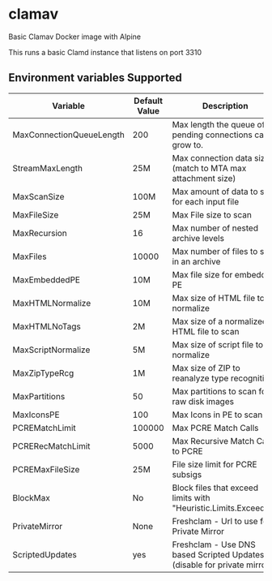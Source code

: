 # clamav
Basic Clamav Docker image with Alpine

This runs a basic Clamd instance that listens on port 3310

## Environment variables Supported
| Variable | Default Value | Description |
| --- | --- | --- |
| MaxConnectionQueueLength	| 200	| Max length the queue of pending connections can grow to. |
| StreamMaxLength	| 25M	| Max connection data size (match to MTA max attachment size) |
| MaxScanSize		| 100M	| Max amount of data to scan for each input file |
| MaxFileSize		| 25M	| Max File size to scan |
| MaxRecursion		| 16	| Max number of nested archive levels |
| MaxFiles		| 10000	| Max number of files to scan in an archive |
| MaxEmbeddedPE		| 10M	| Max file size for embedded PE |
| MaxHTMLNormalize	| 10M	| Max size of HTML file to normalize |
| MaxHTMLNoTags		| 2M	| Max size of a normalized HTML file to scan |
| MaxScriptNormalize	| 5M	| Max size of script file to normalize |
| MaxZipTypeRcg		| 1M	| Max size of ZIP to reanalyze type recognition |
| MaxPartitions		| 50	| Max partitions to scan for raw disk images |
| MaxIconsPE		| 100	| Max Icons in PE to scan |
| PCREMatchLimit	| 100000	| Max PCRE Match Calls |
| PCRERecMatchLimit	| 5000	| Max Recursive Match Calls to PCRE |
| PCREMaxFileSize	| 25M	| File size limit for PCRE subsigs |
| BlockMax		| No	| Block files that exceed limits with "Heuristic.Limits.Exceeded" |
| PrivateMirror		| None	| Freshclam - Url to use for Private Mirror |
| ScriptedUpdates	| yes	| Freshclam - Use DNS based Scripted Updates (disable for private mirror) |


